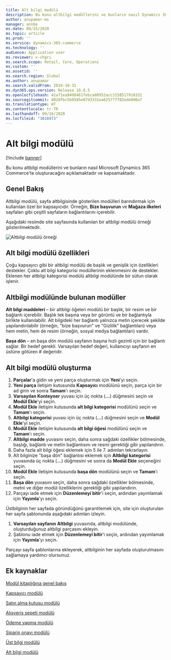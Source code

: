 ```yaml
---
title: Alt bilgi modülü
description: Bu konu altbilgi modüllerini ve bunların nasıl Dynamics 365 Commerce içine yazılacağını kapsamaktadır.
author: anupamar-ms
manager: annbe
ms.date: 09/15/2020
ms.topic: article
ms.prod: ''
ms.service: dynamics-365-commerce
ms.technology: ''
audience: Application user
ms.reviewer: v-chgri
ms.search.scope: Retail, Core, Operations
ms.custom: ''
ms.assetid: ''
ms.search.region: Global
ms.author: anupamar
ms.search.validFrom: 2019-10-31
ms.dyn365.ops.version: Release 10.0.5
ms.openlocfilehash: 42a71ea9498461febca80952acc3158517918332
ms.sourcegitcommit: 8028fbc5b9585e87d3331ea02577ff82ede090af
ms.translationtype: HT
ms.contentlocale: tr-TR
ms.lasthandoff: 09/16/2020
ms.locfileid: "3816973"
---
```

# <a name="footer-module"></a>Alt bilgi modülü  

[!include [banner](includes/banner.md)]

Bu konu altbilgi modüllerini ve bunların nasıl Microsoft Dynamics 365 Commerce'te oluşturacağını açıklamaktadır ve kapsamaktadır.

## <a name="overview"></a>Genel Bakış

Altbilgi modülü, sayfa altbilgisinde gösterilen modülleri barındırmak için kullanılan özel bir kapsayıcıdır. Örneğin, **Bize başvurun** ve **Mağaza ilkeleri** sayfaları gibi çeşitli sayfaların bağlantılarını içerebilir.

Aşağıdaki resimde site sayfasında kullanılan bir altbilgi modülü örneği gösterilmektedir.

![Altbilgi modülü örneği](./media/ecommerce-footer.PNG)

## <a name="footer-module-properties"></a>Alt bilgi modülü özellikleri 

Çoğu kapsayıcı gibi bir altbilgi modülü de başlık ve genişlik için özellikleri destekler. Çoklu alt bilgi kategorisi modüllerinin eklenmesini de destekler. Eklenen her altbilgi kategorisi modülü altbilgi modülünde bir sütun olarak işlenir.

## <a name="modules-available-in-a-footer-module"></a>Altbilgi modülünde bulunan modüller

**Alt bilgi maddeleri** – bir altbilgi öğeleri modülü bir başlık, bir resim ve bir bağlantı içerebilir. Başlık tek başına veya bir görüntü ve bir bağlantıyla birlikte kullanılabilir. Alt bilgideki her bağlantı yalnızca metin içerecek şekilde yapılandırılabilir (örneğin, "bize başvurun" ve "Gizlilik" bağlantıları) veya hem metin, hem de resim (örneğin, sosyal medya bağlantıları) vardır.

**Başa dön** – en başa dön modülü sayfanın başına hızlı gezinti için bir bağlantı sağlar. Bir hedef gerekli. Varsayılan hedef değeri, kullanıcıyı sayfanın en üstüne götüren \# değeridir.

## <a name="create-a-footer-module"></a>Alt bilgi modülü oluşturma

1. **Parçalar**'a gidin ve yeni parça oluşturmak için **Yeni**'yi seçin.
1. **Yeni parça** iletişim kutusunda **Kapsayıcı** modülünü seçin, parça için bir ad girin ve sonra **Tamam**'ı seçin.
1. **Varsayılan Konteyner** yuvası için üç nokta (**...**) düğmesini seçin ve **Modül Ekle**'yi seçin.
1. **Modül Ekle** iletişim kutusunda **alt bilgi kategorisi** modülünü seçin ve **Tamam**'ı seçin.
1. **Altbilgi kategorisi** yuvası için üç nokta (**...**) düğmesini seçin ve **Modül Ekle**'yi seçin.
1. **Modül Ekle** iletişim kutusunda **alt bilgi öğesi** modülünü seçin ve **Tamam**'ı seçin.
1. **Altbilgi madde** yuvasını seçin, daha sonra sağdaki özellikler bölmesinde, başlığı, bağlantı ve metin bağlantısını ve resmi gerektiği gibi yapılandırın.
1. Daha fazla alt bilgi öğesi eklemek için 5 ile 7. adımları tekrarlayın.
1. Alt bilginize "başa dön" bağlantısı eklemek için **Altbilgi kategorisi** yuvasında üç nokta (**...**) düğmesini ve sonra da **Modül Ekle** seçeneğini seçin.
1. **Modül Ekle** iletişim kutusunda **başa dön** modülünü seçin ve **Tamam**'ı seçin.
1. **Başa dön** yuvasını seçin, daha sonra sağdaki özellikler bölmesinde, metni ve diğer modül özelliklerini gerektiği gibi yapılandırın.
1. Parçayı iade etmek için **Düzenlemeyi bitir**'i seçin, ardından yayımlamak için **Yayımla**'yı seçin.

Üstbilginin her sayfada göründüğünü garantilemek için, site için oluşturulan her sayfa şablonunda aşağıdaki adımları izleyin.

1. **Varsayılan sayfanın** **Altbilgi** yuvasında, altbilgi modülünde, oluşturduğunuz altbilgi parçasını ekleyin.
1. Şablonu iade etmek için **Düzenlemeyi bitir**'i seçin, ardından yayımlamak için **Yayımla**'yı seçin.

Parçayı sayfa şablonlarına ekleyerek, altbilginin her sayfada oluşturulmasını sağlamaya yardımcı olursunuz.

## <a name="additional-resources"></a>Ek kaynaklar

[Modül kitaplığına genel bakış](starter-kit-overview.md)

[Kapsayıcı modülü](add-container-module.md)

[Satın alma kutusu modülü](add-buy-box.md)

[Alışveriş sepeti modülü](add-cart-module.md)

[Ödeme yapma modülü](add-checkout-module.md)

[Sipariş onayı modülü](order-confirmation-module.md)

[Üst bilgi modülü](author-header-module.md)

[Alt bilgi modülü](author-footer-module.md)
